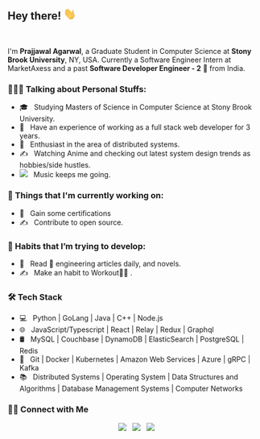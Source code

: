 <h2> Hey there! <img src="https://github.com/prajjawal05/prajjawal05/blob/main/wave.gif" width="25"></h2>
<!-- <img align="right" alt="GIF" src="https://raw.githubusercontent.com/prajjawal05/prajjawal05/main/gif3.gif" width="500"/> -->
<br />

I'm **Prajjawal Agarwal**, a Graduate Student in Computer Science at **Stony Brook University**, NY, USA. Currently a Software Engineer Intern at MarketAxess and a past **Software Developer Engineer - 2** 🚀 from India.
<br />

<h3> 👨🏻‍💻 Talking about Personal Stuffs: </h3>

- 🎓 &nbsp; Studying Masters of Science in Computer Science at Stony Brook University.
- 💼 &nbsp; Have an experience of working as a full stack web developer for 3 years.
- 🌱 &nbsp; Enthusiast in the area of distributed systems.
- ✍️ &nbsp; Watching Anime and checking out latest system design trends as hobbies/side hustles.
- <img src="https://cdn3.emoji.gg/emojis/SpotifyLogo.png" width="25"></h2> &nbsp; Music keeps me going.

<h3> 💼 Things that I'm currently working on: </h3>

- 🔭 &nbsp; Gain some certifications
- ✍️ &nbsp; Contribute to open source.

<h3> 🌱 Habits that I’m trying to develop: </h3>

- 🔭 &nbsp; Read :newspaper: engineering articles daily, and novels.
- ✍️ &nbsp; Make an habit to Workout:weight_lifting_man: .

<h3>🛠 Tech Stack</h3>

- 💻 &nbsp; Python | GoLang | Java | C++ | Node.js
- 🌐 &nbsp; JavaScript/Typescript | React | Relay | Redux | Graphql
- 🛢 &nbsp; MySQL | Couchbase | DynamoDB | ElasticSearch | PostgreSQL | Redis
- 🔧 &nbsp; Git | Docker | Kubernetes | Amazon Web Services | Azure | gRPC | Kafka
- 📚 &nbsp; Distributed Systems | Operating System | Data Structures and Algorithms | Database Management Systems | Computer Networks

<h3> 🤝🏻 Connect with Me </h3>

<p align="center">
&nbsp; <a href="https://www.linkedin.com/in/prajjawal05/" target="_blank" rel="noopener noreferrer"><img src="https://img.icons8.com/plasticine/100/000000/linkedin.png" width="50" /></a>
&nbsp; <a href="mailto:prajjawalagarwal@gmail.com" target="_blank" rel="noopener noreferrer"><img src="https://img.icons8.com/plasticine/100/000000/gmail.png"  width="50" /></a>
&nbsp; <a href="https://www.instagram.com/prajjawal05/" target="_blank" rel="noopener noreferrer"><img src="https://img.icons8.com/plasticine/100/000000/instagram-new.png" width="50" /></a>  
</p>
